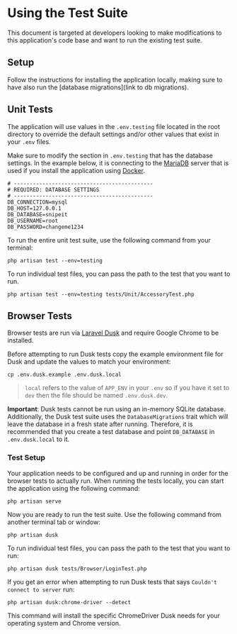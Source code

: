 # Using the Test Suite

This document is targeted at developers looking to make modifications to
this application's code base and want to run the existing test suite.


## Setup

Follow the instructions for installing the application locally,
making sure to have also run the [database migrations](link to db migrations).


## Unit Tests 

The application will use values in the `.env.testing` file located
in the root directory to override the
default settings and/or other values that exist in your `.env` files.

Make sure to modify the section in `.env.testing` that has the
database settings. In the example below, it is connecting to the
[MariaDB](link-to-maria-db) server that is used if you install the
application using [Docker](https://docker.com).

```dotenv
# --------------------------------------------
# REQUIRED: DATABASE SETTINGS
# --------------------------------------------
DB_CONNECTION=mysql
DB_HOST=127.0.0.1
DB_DATABASE=snipeit
DB_USERNAME=root
DB_PASSWORD=changeme1234
```

To run the entire unit test suite, use the following command from your terminal:

`php artisan test --env=testing`

To run individual test files, you can pass the path to the test that
you want to run.

`php artisan test --env=testing tests/Unit/AccessoryTest.php`

## Browser Tests 

Browser tests are run via [Laravel Dusk](https://laravel.com/docs/8.x/dusk) and require Google Chrome to be installed.

Before attempting to run Dusk tests copy the example environment file for Dusk and update the values to match your environment:

`cp .env.dusk.example .env.dusk.local`
> `local` refers to the value of `APP_ENV` in your `.env` so if you have it set to `dev` then the file should be named `.env.dusk.dev`.

**Important**: Dusk tests cannot be run using an in-memory SQLite database. Additionally, the Dusk test suite uses the `DatabaseMigrations` trait which will leave the database in a fresh state after running. Therefore, it is recommended that you create a test database and point `DB_DATABASE` in `.env.dusk.local` to it.  

### Test Setup

Your application needs to be configured and up and running in order for the browser
tests to actually run. When running the tests locally, you can start the application
using the following command:

`php artisan serve`

Now you are ready to run the test suite. Use the following command from another terminal tab or window:

`php artisan dusk`

To run individual test files, you can pass the path to the test that you want to run:

`php artisan dusk tests/Browser/LoginTest.php`

If you get an error when attempting to run Dusk tests that says `Couldn't connect to server` run:

`php artisan dusk:chrome-driver --detect`

This command will install the specific ChromeDriver Dusk needs for your operating system and Chrome version.
